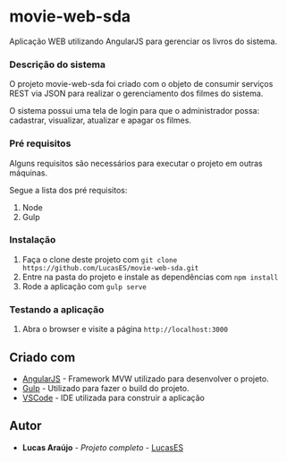# movie-web-sda

Aplicação WEB utilizando AngularJS para gerenciar os livros do sistema.

### Descrição do sistema

O projeto movie-web-sda foi criado com o objeto de consumir serviços REST via JSON para realizar o gerenciamento
dos filmes do sistema.

O sistema possui uma tela de login para que o administrador possa: cadastrar, visualizar, atualizar e apagar os filmes.

### Pré requisitos

Alguns requisitos são necessários para executar o projeto em outras máquinas.

Segue a lista dos pré requisitos:

1. Node
2. Gulp

### Instalação

1. Faça o clone deste projeto com `git clone https://github.com/LucasES/movie-web-sda.git`
2. Entre na pasta do projeto e instale as dependências com `npm install`
3. Rode a aplicação com `gulp serve`

### Testando a aplicação

1. Abra o browser e visite a página `http://localhost:3000`

## Criado com

* [AngularJS](https://angularjs.org/) - Framework MVW utilizado para desenvolver o projeto.
* [Gulp](http://gulpjs.com//) - Utilizado para fazer o build do projeto.
* [VSCode](https://rometools.github.io/rome/) - IDE utilizada para construir a aplicação

## Autor

* **Lucas Araújo** - *Projeto completo* - [LucasES](https://github.com/LucasES)